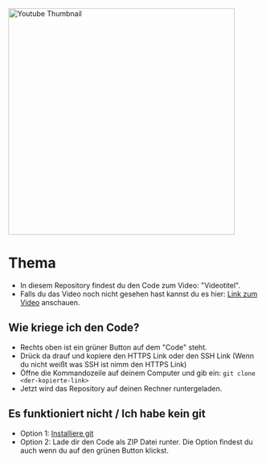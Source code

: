 <img src="https://github.com/SchreibCode/<repository-name>/blob/main/img/<img-name>" width="450" alt="Youtube Thumbnail"/>

# Thema

-   In diesem Repository findest du den Code zum Video: "Videotitel".
-   Falls du das Video noch nicht gesehen hast kannst du es hier:
    [Link zum Video](https://www.youtube.com) anschauen.

## Wie kriege ich den Code?

-   Rechts oben ist ein grüner Button auf dem "Code" steht.
-   Drück da drauf und kopiere den HTTPS Link oder den SSH Link (Wenn du nicht weißt was SSH ist nimm den HTTPS Link)
-   Öffne die Kommandozeile auf deinem Computer und gib ein: `git clone <der-kopierte-link>`
-   Jetzt wird das Repository auf deinen Rechner runtergeladen.

## Es funktioniert nicht / Ich habe kein git

-   Option 1: [Installiere git](https://www.atlassian.com/de/git/tutorials/install-git)
-   Option 2: Lade dir den Code als ZIP Datei runter. Die Option findest du auch wenn du auf den grünen Button klickst.
